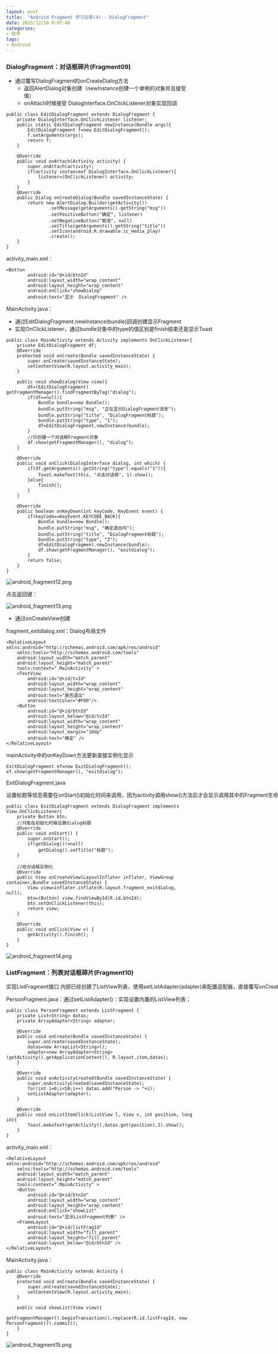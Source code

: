 ```yaml
---
layout: post
title:  "Android Fragment 学习记录(4) - DialogFragment"
date: 2015/12/10 9:07:48 
categories:
- 技术
tags:
- Android
---
```


### DialogFragment：对话框碎片(Fragment09)
- 通过覆写DialogFragment的onCreateDialog方法
	- 返回AlertDialog对象创建（newInstance创建一个单例的对象并且接受值）
	- onAttach时候接受 DialogInterface.OnClickListener对象实现回调

<nobr/>

	public class EditDialogFragment extends DialogFragment {
		private DialogInterface.OnClickListener listener;
		public static EditDialogFragment newInstance(Bundle args){
			EditDialogFragment f=new EditDialogFragment();
			f.setArguments(args);
			return f;
		}
		
		@Override
		public void onAttach(Activity activity) {
			super.onAttach(activity);
			if(activity instanceof DialogInterface.OnClickListener){
				listener=(OnClickListener) activity;
			}
		}
		@Override
		public Dialog onCreateDialog(Bundle savedInstanceState) {
			return new AlertDialog.Builder(getActivity())
					.setMessage(getArguments().getString("msg"))
					.setPositiveButton("确定", listener)
					.setNegativeButton("取消", null)
					.setTitle(getArguments().getString("title"))
					.setIcon(android.R.drawable.ic_media_play)
					.create();
		}
	}

activity_main.xml：

	<Button
	        android:id="@+id/btnId"
	        android:layout_width="wrap_content"
	        android:layout_height="wrap_content"
	        android:onClick="showDialog"
	        android:text="显示  DialogFragment" />

MainActivity.java：

- 通过EditDialogFragment.newInstance(bundle)回调创建显示Fragment
- 实现OnClickListener，通过bundle对象中的type的值区别是finish结束还是显示Toast


<nobr/>

	public class MainActivity extends Activity implements OnClickListener{
		private EditDialogFragment df;
		@Override
		protected void onCreate(Bundle savedInstanceState) {
			super.onCreate(savedInstanceState);
			setContentView(R.layout.activity_main);
		}
		
		public void showDialog(View view){
			df=(EditDialogFragment) getFragmentManager().findFragmentByTag("dialog");
			if(df==null){
				Bundle bundle=new Bundle();
				bundle.putString("msg", "正在显示DialogFragment消息");
				bundle.putString("title", "DialogFragment标题");
				bundle.putString("type", "1");
				df=EditDialogFragment.newInstance(bundle);
			}
			//只创建一个对话框Fragment对象
			df.show(getFragmentManager(), "dialog");
		}
	
		@Override
		public void onClick(DialogInterface dialog, int which) {
			if(df.getArguments().getString("type").equals("1")){
				Toast.makeText(this, "点击对话框", 1).show();
			}else{
				finish();
			}
		}
		
		@Override
		public boolean onKeyDown(int keyCode, KeyEvent event) {
			if(keyCode==KeyEvent.KEYCODE_BACK){
				Bundle bundle=new Bundle();
				bundle.putString("msg", "确定退出吗");
				bundle.putString("title", "DialogFragment标题");
				bundle.putString("type", "2");
				df=EditDialogFragment.newInstance(bundle);
				df.show(getFragmentManager(), "exitdialog"); 
			}
			return false;
		}
	}

![android_fragment12.png]({{site.baseurl}}/public/img/android_fragment12.png)

点击返回键：

![android_fragment13.png]({{site.baseurl}}/public/img/android_fragment13.png)


- 通过onCreateView创建

fragment_exitdialog.xml：Dialog布局文件
	
	<RelativeLayout xmlns:android="http://schemas.android.com/apk/res/android"
	    xmlns:tools="http://schemas.android.com/tools"
	    android:layout_width="match_parent"
	    android:layout_height="match_parent"
	    tools:context=".MainActivity" >
	    <TextView 
	        android:id="@+id/tvId"
	        android:layout_width="wrap_content"
	        android:layout_height="wrap_content"
	        android:text="是否退出"
	        android:textColor="#F00"/>
	    <Button
	        android:id="@+id/btnId"
	        android:layout_below="@id/tvId"
	        android:layout_width="wrap_content"
	        android:layout_height="wrap_content"
	        android:layout_margin="10dp"
	        android:text="确定" />
	</RelativeLayout>

mainActivity中的onKeyDown方法更新直接实例化显示

	ExitDialogFragment ef=new ExitDialogFragment();
	ef.show(getFragmentManager(), "exitdialog");

ExitDialogFragment.java

设置标题等信息需要在onStart()初始化时间来调用，因为activity调用show()方法后才会显示调用其中的Fragment生命周期；

	public class ExitDialogFragment extends DialogFragment implements View.OnClickListener{
		private Button btn;
		//只能在初始化时候设置dialog标题
		@Override
		public void onStart() {
			super.onStart();
			if(getDialog()!=null)
				getDialog().setTitle("标题");
		}
		
		//给对话框实例化
		@Override
		public View onCreateView(LayoutInflater inflater, ViewGroup container,Bundle savedInstanceState) {
			View view=inflater.inflate(R.layout.fragment_exitdialog, null);
			btn=(Button) view.findViewById(R.id.btnId);
			btn.setOnClickListener(this);
			return view;
		}
	
		@Override
		public void onClick(View v) {
			getActivity().finish();
		}
	}


![android_fragment14.png]({{site.baseurl}}/public/img/android_fragment14.png)


### ListFragment：列表对话框碎片(Fragment10)

实现ListFragment接口 内部已经创建了ListView列表，使用setListAdapter(adapter)来配置适配器，直接覆写onCreate方法后，基本上和普通的实现一样

PersonFragment.java：通过setListAdapter()：实现设置内置的ListView列表；

	public class PersonFragment extends ListFragment {
		private List<String> datas;
		private ArrayAdapter<String> adapter;
		
		@Override
		public void onCreate(Bundle savedInstanceState) {
			super.onCreate(savedInstanceState);
			datas=new ArrayList<String>();
			adapter=new ArrayAdapter<String>(getActivity().getApplicationContext(), R.layout.item,datas);
		}
		
		@Override
		public void onActivityCreated(Bundle savedInstanceState) {
			super.onActivityCreated(savedInstanceState);
			for(int i=0;i<50;i++) datas.add("Person -> "+i);
			setListAdapter(adapter);
		}
		
		@Override
		public void onListItemClick(ListView l, View v, int position, long id){
			Toast.makeText(getActivity(),datas.get(position),1).show();
		}
	}

activity_main.xml：

	<RelativeLayout xmlns:android="http://schemas.android.com/apk/res/android"
	    xmlns:tools="http://schemas.android.com/tools"
	    android:layout_width="match_parent"
	    android:layout_height="match_parent"
	    tools:context=".MainActivity" >
	    <Button
	        android:id="@+id/btnId"
	        android:layout_width="wrap_content"
	        android:layout_height="wrap_content"
	        android:onClick="showList"
	        android:text="显示ListFragment列表" />
	    <FrameLayout
	        android:id="@+id/listFragId"
	        android:layout_width="fill_parent"
	        android:layout_height="fill_parent"
	        android:layout_below="@id/btnId" />
	</RelativeLayout>

MainActivity.java：

	public class MainActivity extends Activity {
		@Override
		protected void onCreate(Bundle savedInstanceState) {
			super.onCreate(savedInstanceState);
			setContentView(R.layout.activity_main);
		}
		
		public void showList(View view){
			getFragmentManager().beginTransaction().replace(R.id.listFragId, new PersonFragment()).commit();
		}
	}


![android_fragment15.png]({{site.baseurl}}/public/img/android_fragment15.png)

